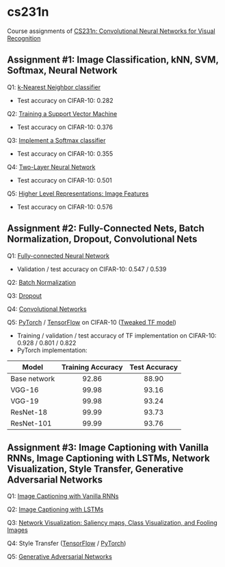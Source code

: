 # cs231n

Course assignments of [CS231n: Convolutional Neural Networks for Visual Recognition](http://cs231n.github.io/)

## Assignment #1: Image Classification, kNN, SVM, Softmax, Neural Network
Q1: [k-Nearest Neighbor classifier](assignments/assignment1/knn.ipynb)
- Test accuracy on CIFAR-10: 0.282

Q2: [Training a Support Vector Machine](assignments/assignment1/svm.ipynb)
- Test accuracy on CIFAR-10: 0.376

Q3: [Implement a Softmax classifier](assignments/assignment1/softmax.ipynb)
- Test accuracy on CIFAR-10: 0.355

Q4: [Two-Layer Neural Network](assignments/assignment1/two_layer_net.ipynb)
- Test accuracy on CIFAR-10: 0.501

Q5: [Higher Level Representations: Image Features](assignments/assignment1/features.ipynb)
- Test accuracy on CIFAR-10: 0.576

## Assignment #2: Fully-Connected Nets, Batch Normalization, Dropout, Convolutional Nets
Q1: [Fully-connected Neural Network](assignments/assignment2/FullyConnectedNets.ipynb)
- Validation / test accuracy on CIFAR-10: 0.547 / 0.539

Q2: [Batch Normalization](assignments/assignment2/BatchNormalization.ipynb)

Q3: [Dropout](assignments/assignment2/Dropout.ipynb)

Q4: [Convolutional Networks](assignments/assignment2/ConvolutionalNetworks.ipynb)

Q5: [PyTorch](assignments/assignment2/PyTorch.ipynb) / [TensorFlow](assignments/assignment2/TensorFlow.ipynb) on CIFAR-10 ([Tweaked TF model](assignments/assignment2/TensorFlow_my_model.ipynb))
- Training / validation / test accuracy of TF implementation on CIFAR-10: 0.928 / 0.801 / 0.822
- PyTorch implementation:

| Model       | Training Accuracy | Test Accuracy |
| ----------- |:-----------------:| :------------:|
| Base network | 92.86 | 88.90 |
| VGG-16  | 99.98  | 93.16 |
| VGG-19  | 99.98  | 93.24 |
| ResNet-18  | 99.99  | 93.73 |
| ResNet-101  | 99.99 | 93.76 |

## Assignment #3: Image Captioning with Vanilla RNNs, Image Captioning with LSTMs, Network Visualization, Style Transfer, Generative Adversarial Networks
Q1: [Image Captioning with Vanilla RNNs](assignments/assignment3/RNN_Captioning.ipynb)

Q2: [Image Captioning with LSTMs](assignments/assignment3/LSTM_Captioning.ipynb)

Q3: [Network Visualization: Saliency maps, Class Visualization, and Fooling Images](assignments/assignment3/NetworkVisualization-TensorFlow.ipynb)

Q4: Style Transfer ([TensorFlow](assignments/assignment3/StyleTransfer-TensorFlow.ipynb) / [PyTorch](assignments/assignment3/StyleTransfer-PyTorch.ipynb))

Q5: [Generative Adversarial Networks](assignments/assignment3/GANs-TensorFlow.ipynb)
